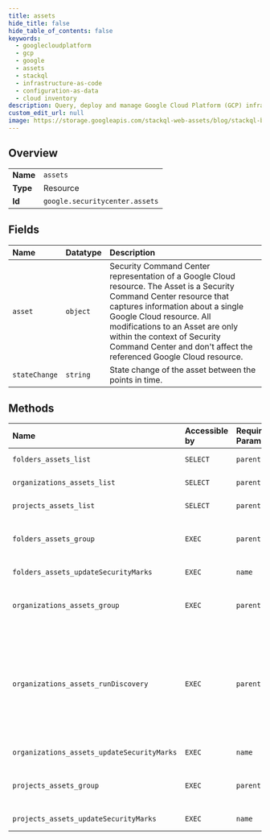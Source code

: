 ```yaml
---
title: assets
hide_title: false
hide_table_of_contents: false
keywords:
  - googlecloudplatform
  - gcp
  - google
  - assets
  - stackql
  - infrastructure-as-code
  - configuration-as-data
  - cloud inventory
description: Query, deploy and manage Google Cloud Platform (GCP) infrastructure and resources using SQL
custom_edit_url: null
image: https://storage.googleapis.com/stackql-web-assets/blog/stackql-blog-post-featured-image.png
---
```

  
    

## Overview
<table><tbody>
<tr><td><b>Name</b></td><td><code>assets</code></td></tr>
<tr><td><b>Type</b></td><td>Resource</td></tr>
<tr><td><b>Id</b></td><td><code>google.securitycenter.assets</code></td></tr>
</tbody></table>

## Fields
| Name | Datatype | Description |
|:-----|:---------|:------------|
| `asset` | `object` | Security Command Center representation of a Google Cloud resource. The Asset is a Security Command Center resource that captures information about a single Google Cloud resource. All modifications to an Asset are only within the context of Security Command Center and don't affect the referenced Google Cloud resource. |
| `stateChange` | `string` | State change of the asset between the points in time. |
## Methods
| Name | Accessible by | Required Params | Description |
|:-----|:--------------|:----------------|:------------|
| `folders_assets_list` | `SELECT` | `parent` | Lists an organization's assets. |
| `organizations_assets_list` | `SELECT` | `parent` | Lists an organization's assets. |
| `projects_assets_list` | `SELECT` | `parent` | Lists an organization's assets. |
| `folders_assets_group` | `EXEC` | `parent` | Filters an organization's assets and groups them by their specified properties. |
| `folders_assets_updateSecurityMarks` | `EXEC` | `name` | Updates security marks. |
| `organizations_assets_group` | `EXEC` | `parent` | Filters an organization's assets and groups them by their specified properties. |
| `organizations_assets_runDiscovery` | `EXEC` | `parent` | Runs asset discovery. The discovery is tracked with a long-running operation. This API can only be called with limited frequency for an organization. If it is called too frequently the caller will receive a TOO_MANY_REQUESTS error. |
| `organizations_assets_updateSecurityMarks` | `EXEC` | `name` | Updates security marks. |
| `projects_assets_group` | `EXEC` | `parent` | Filters an organization's assets and groups them by their specified properties. |
| `projects_assets_updateSecurityMarks` | `EXEC` | `name` | Updates security marks. |
